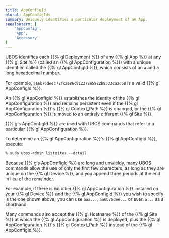 ```yaml
---
title: AppConfigId
plural: AppConfigIds
summary: Uniquely identifies a particular deployment of an App.
seealsoterm: [
    'AppConfig',
    'App',
    'Accessory'
]
---
```


UBOS identifies each {{% gl Deployment %}} of any {{% gl App %}} at any {{% gl Site %}}
(called an {{% gl AppConfiguration %}}) with a unique identifier, called the
{{% gl AppConfigId %}}, which consists of an ``a`` and a long hexadecimal number.

For example, ``aa6b76deec72fc2e86c812372e5922b9533ca2d58`` is a valid
{{% gl AppConfigId %}}.

An  {{% gl AppConfigId %}} establishes the identity of the {{% gl AppConfiguration %}}
and remains persistent even if the {{% gl AppConfiguration %}}'s
{{% gl Context_Path %}} is changed, or the {{% gl AppConfiguration %}} is moved
to an entirely different {{% gl Site %}}.

{{% gls AppConfigId %}} are used with UBOS commands that refer to a
particular {{% gl AppConfiguration %}}.

To determine an {{% gl AppConfiguration %}}'s {{% gl AppConfigId %}}, execute:

```
% sudo ubos-admin listsites --detail
```

Because {{% gls AppConfigId %}} are long and unwieldy, many UBOS commands allow
the use of only the first few characters, as long as they are unique on the
{{% gl Device %}}, and you append three periods at the end in lieu of the
remainder.

For example, if there is no other {{% gl AppConfiguration %}} installed on your
{{% gl Device %}} and the {{% gl AppConfigId %}} you wish to specify is the one
shown above, you can use ``aaa...``, ``aa6b76dee...`` or even ``a...`` as
a shorthand.

Many commands also accept the {{% gl Hostname %}} of the {{% gl Site %}} at which
the {{% gl AppConfiguration %}} is deployed, plus the {{% gl AppConfiguration %}}'s
{{% gl Context_Path %}} instead of the {{% gl AppConfigId %}}.

